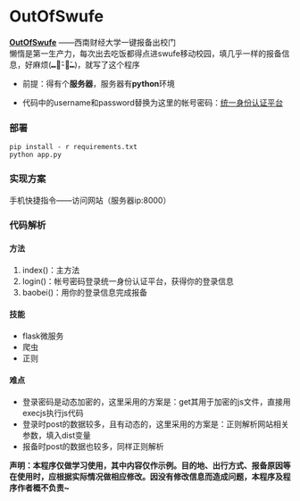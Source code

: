 # OutOfSwufe

**[OutOfSwufe](https://github.com/JinHanLei/OutOfSwufe)** ——西南财经大学一键报备出校门<br>
懒惰是第一生产力，每次出去吃饭都得点进swufe移动校园，填几乎一样的报备信息，好麻烦(⑉･̆-･̆⑉)，就写了这个程序

- 前提：得有个**服务器**，服务器有**python**环境

- 代码中的username和password替换为这里的帐号密码：[统一身份认证平台](https://authserver.swufe.edu.cn/authserver)

### 部署

```shell
pip install - r requirements.txt
python app.py
```

### 实现方案

手机快捷指令——访问网站（服务器ip:8000）

### 代码解析

#### 方法

1. index()：主方法
2. login()：帐号密码登录统一身份认证平台，获得你的登录信息
3. baobei()：用你的登录信息完成报备

#### 技能

- flask微服务
- 爬虫
- 正则

#### 难点

- 登录密码是动态加密的，这里采用的方案是：get其用于加密的js文件，直接用execjs执行js代码
- 登录时post的数据较多，且有动态的，这里采用的方案是：正则解析网站相关参数，填入dist变量
- 报备时post的数据也较多，同样正则解析

**声明：本程序仅做学习使用，其中内容仅作示例。目的地、出行方式、报备原因等在使用时，应根据实际情况做相应修改。因没有修改信息而造成问题，本程序及程序作者概不负责~**
